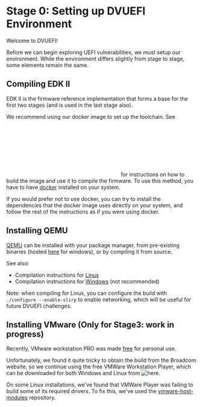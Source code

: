 # Stage 0: Setting up DVUEFI Environment

Welcome to DVUEFI!

Before we can begin exploring UEFI vulnerabilities, we must setup our environment.
While the environment differs slightly from stage to stage, some elements remain the same.

## Compiling EDK II
EDK II is the firmware reference implementation that forms a base for the first two stages (and is used in the last stage also).

We recommend using our docker image to set up the toolchain.
See ![here](../../edk2-build-toolchain/README.md) for instructions on how to build the image and use it to compile the firmware.
To use this method, you have to have [docker](https://docs.docker.com/engine/install/) installed on your system.

If you would prefer not to use docker, you can try to install the dependencies that the docker image uses directly on your system, and follow the rest of the instructions as if you were using docker.

## Installing QEMU
[QEMU](https://www.qemu.org/download/) can be installed with your package manager, from pre-existing binaries (hosted [here](https://qemu.weilnetz.de/w64/2024/) for windows), or by compiling it from source.

See also:
- Compilation instructions for [Linux](https://wiki.qemu.org/Hosts/Linux)
- Compilation instructions for [Windows](https://wiki.qemu.org/Hosts/W32) (not recommended)

Note: when compiling for Linux, you can configure the build with `./configure --enable-slirp` to enable networking, which will be useful for future DVUEFI challenges.


## Installing VMware (Only for Stage3: work in progress)
Recently, VMware workstation PRO was made [free](https://blogs.vmware.com/workstation/2024/05/vmware-workstation-pro-now-available-free-for-personal-use.html) for personal use.

Unfortunately, we found it quite tricky to obtain the build from the Broadcom website, so we continue using the free VMWare Workstation Player, which can be downloaded for both Windows and Linux from ![here](https://softwareupdate.vmware.com/cds/vmw-desktop/player/17.5.2/23775571/).

On some Linux installations, we've found that VMWare Player was failing to build some of its required drivers.
To fix this, we've used the [vmware-host-modules](https://github.com/nan0desu/vmware-host-modules/wiki) repository.
